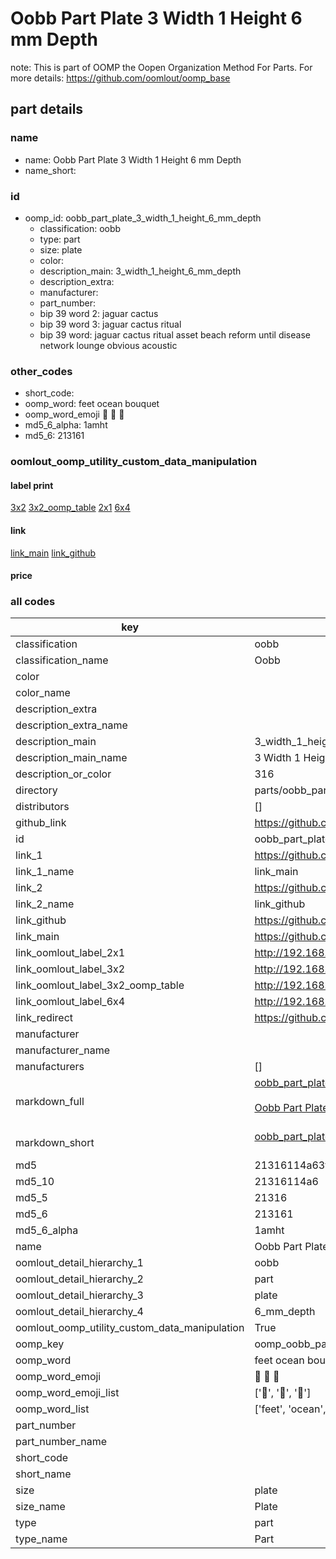 # Oobb Part Plate 3 Width 1 Height 6 mm Depth  

note: This is part of OOMP the Oopen Organization Method For Parts. For more details: https://github.com/oomlout/oomp_base

##  part details
  







### name
* name: Oobb Part Plate 3 Width 1 Height 6 mm Depth
* name_short: 
### id
* oomp_id: oobb_part_plate_3_width_1_height_6_mm_depth
  * classification: oobb
  * type: part
  * size: plate
  * color: 
  * description_main: 3_width_1_height_6_mm_depth
  * description_extra: 
  * manufacturer: 
  * part_number: 
  * bip 39 word 2: jaguar cactus
  * bip 39 word 3: jaguar cactus ritual
  * bip 39 word: jaguar cactus ritual asset beach reform until disease network lounge obvious acoustic

### other_codes
* short_code: 
* oomp_word: feet ocean bouquet
* oomp_word_emoji :feet: :ocean: :bouquet:
* md5_6_alpha: 1amht
* md5_6: 213161






### oomlout_oomp_utility_custom_data_manipulation
#### label print
[3x2](http://192.168.1.245:1112/?label=oomp%201amht)
[3x2_oomp_table](http://192.168.1.108:1112/?label=oomp%201amht)
[2x1](http://192.168.1.242:1112/?label=oomp%201amht)
[6x4](http://192.168.1.55:1112/?label=oomp%201amht)    

#### link

[link_main](https://github.com/oomlout/oomlout_oomp_version_1_messy/tree/main/parts/oobb_part_plate_3_width_1_height_6_mm_depth) [link_github](https://github.com/oomlout/oomlout_oomp_version_1_messy/tree/main/parts/oobb_part_plate_3_width_1_height_6_mm_depth)                             

#### price







### all codes 
| key | value |  
| --- | --- |  
| classification | oobb |  
| classification_name | Oobb |  
| color |  |  
| color_name |  |  
| description_extra |  |  
| description_extra_name |  |  
| description_main | 3_width_1_height_6_mm_depth |  
| description_main_name | 3 Width 1 Height 6 mm Depth |  
| description_or_color | 316 |  
| directory | parts/oobb_part_plate_3_width_1_height_6_mm_depth |  
| distributors | [] |  
| github_link | https://github.com/oomlout/oomlout_oomp_part_src/tree/main/parts/oobb_part_plate_3_width_1_height_6_mm_depth |  
| id | oobb_part_plate_3_width_1_height_6_mm_depth |  
| link_1 | https://github.com/oomlout/oomlout_oomp_version_1_messy/tree/main/parts/oobb_part_plate_3_width_1_height_6_mm_depth |  
| link_1_name | link_main |  
| link_2 | https://github.com/oomlout/oomlout_oomp_version_1_messy/tree/main/parts/oobb_part_plate_3_width_1_height_6_mm_depth |  
| link_2_name | link_github |  
| link_github | https://github.com/oomlout/oomlout_oomp_version_1_messy/tree/main/parts/oobb_part_plate_3_width_1_height_6_mm_depth |  
| link_main | https://github.com/oomlout/oomlout_oomp_version_1_messy/tree/main/parts/oobb_part_plate_3_width_1_height_6_mm_depth |  
| link_oomlout_label_2x1 | http://192.168.1.242:1112/?label=oomp%201amht |  
| link_oomlout_label_3x2 | http://192.168.1.245:1112/?label=oomp%201amht |  
| link_oomlout_label_3x2_oomp_table | http://192.168.1.108:1112/?label=oomp%201amht |  
| link_oomlout_label_6x4 | http://192.168.1.55:1112/?label=oomp%201amht |  
| link_redirect | https://github.com/oomlout/oomlout_oomp_version_1_messy/tree/main/parts/oobb_part_plate_3_width_1_height_6_mm_depth |  
| manufacturer |  |  
| manufacturer_name |  |  
| manufacturers | [] |  
| markdown_full | [oobb_part_plate_3_width_1_height_6_mm_depth](none)<br>[](none)<br>[Oobb Part Plate 3 Width 1 Height 6 Mm Depth](none)<br><br> |  
| markdown_short | [oobb_part_plate_3_width_1_height_6_mm_depth](none)<br><br> |  
| md5 | 21316114a63f1dc6d109b0db750803b9 |  
| md5_10 | 21316114a6 |  
| md5_5 | 21316 |  
| md5_6 | 213161 |  
| md5_6_alpha | 1amht |  
| name | Oobb Part Plate 3 Width 1 Height 6 mm Depth |  
| oomlout_detail_hierarchy_1 | oobb |  
| oomlout_detail_hierarchy_2 | part |  
| oomlout_detail_hierarchy_3 | plate |  
| oomlout_detail_hierarchy_4 | 6_mm_depth |  
| oomlout_oomp_utility_custom_data_manipulation | True |  
| oomp_key | oomp_oobb_part_plate_3_width_1_height_6_mm_depth |  
| oomp_word | feet ocean bouquet |  
| oomp_word_emoji | :feet: :ocean: :bouquet: |  
| oomp_word_emoji_list | [':feet:', ':ocean:', ':bouquet:'] |  
| oomp_word_list | ['feet', 'ocean', 'bouquet'] |  
| part_number |  |  
| part_number_name |  |  
| short_code |  |  
| short_name |  |  
| size | plate |  
| size_name | Plate |  
| type | part |  
| type_name | Part |  
